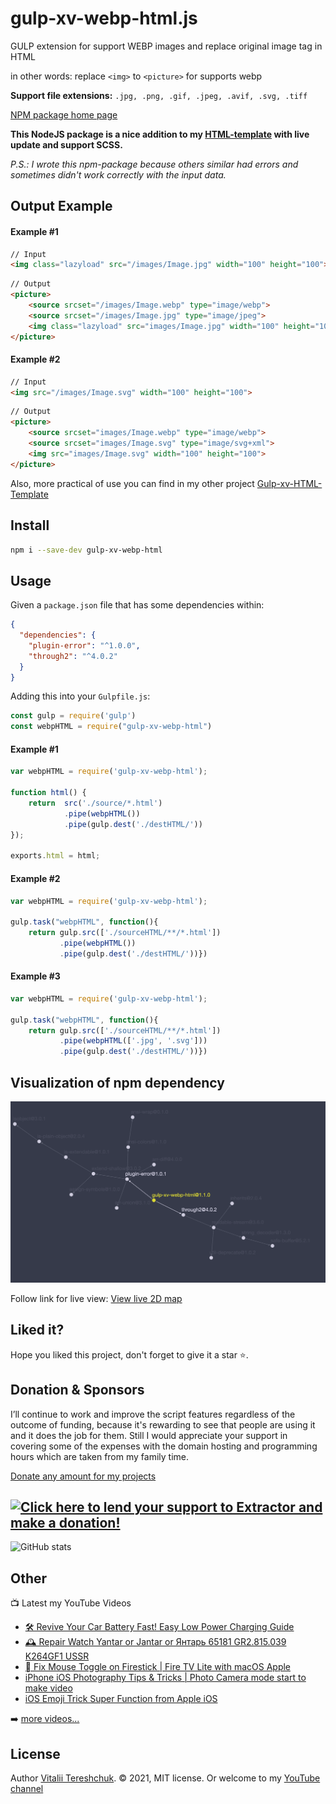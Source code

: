 # gulp-xv-webp-html.js
GULP extension for support WEBP images and replace original image tag in HTML

in other words: replace `<img>` to `<picture>` for supports webp

**Support file extensions:**  `.jpg, .png, .gif, .jpeg, .avif, .svg, .tiff`

[NPM package home page][npm]

**This NodeJS package is a nice addition to my [HTML-template](https://github.com/xvoland/gulp-xv-HTML-Template) with live update and support SCSS.**

*P.S.: I wrote this npm-package because others similar had errors and sometimes didn't work correctly with the input data.*

## Output Example

#### Example #1
```html
// Input
<img class="lazyload" src="/images/Image.jpg" width="100" height="100">
```

```html
// Output
<picture>
    <source srcset="/images/Image.webp" type="image/webp">
    <source srcset="/images/Image.jpg" type="image/jpeg">
    <img class="lazyload" src="images/Image.jpg" width="100" height="100">
</picture>
```

#### Example #2
```html
// Input
<img src="/images/Image.svg" width="100" height="100">
```

```html
// Output
<picture>
    <source srcset="images/Image.webp" type="image/webp">
    <source srcset="images/Image.svg" type="image/svg+xml">
    <img src="images/Image.svg" width="100" height="100">
</picture>
```



Also, more practical of use you can find in my other project [Gulp-xv-HTML-Template](https://github.com/xvoland/gulp-xv-HTML-Template)

## Install

```bash
npm i --save-dev gulp-xv-webp-html
```


## Usage

Given a `package.json` file that has some dependencies within:

```json
{
  "dependencies": {
    "plugin-error": "^1.0.0",
    "through2": "^4.0.2"
  }
}
```

Adding this into your `Gulpfile.js`:
```javascript
const gulp = require('gulp')
const webpHTML = require("gulp-xv-webp-html")
```

#### Example #1

```javascript
var webpHTML = require('gulp-xv-webp-html');

function html() {
    return  src('./source/*.html')
            .pipe(webpHTML())
            .pipe(gulp.dest('./destHTML/'))
});

exports.html = html;
```


#### Example #2
```javascript
var webpHTML = require('gulp-xv-webp-html');

gulp.task("webpHTML", function(){
    return gulp.src(['./sourceHTML/**/*.html'])
           .pipe(webpHTML())
           .pipe(gulp.dest('./destHTML/'))})
```

#### Example #3
```javascript
var webpHTML = require('gulp-xv-webp-html');

gulp.task("webpHTML", function(){
    return gulp.src(['./sourceHTML/**/*.html'])
           .pipe(webpHTML(['.jpg', '.svg']))
           .pipe(gulp.dest('./destHTML/'))})
```



## Visualization of npm dependency

![Default view](https://github.com/xvoland/gulp-xv-webp-html/raw/main/images/gulp-xv-webp-html.png)


Follow link for live view: [View live 2D map](https://npm.anvaka.com/#/view/2d/gulp-xv-webp-html)

## Liked it?
Hope you liked this project, don't forget to give it a star ⭐.

## Donation & Sponsors

I’ll continue to work and improve the script features regardless of the outcome of funding, because it's rewarding to see that people are using it and it does the job for them. Still I would appreciate your support in covering some of the expenses with the domain hosting and programming hours which are taken from my family time.

[Donate any amount for my projects][paypal]


<a href='https://www.paypal.com/cgi-bin/webscr?cmd=_s-xclick&hosted_button_id=9D4YBRWH8QURU'><img alt='Click here to lend your support to Extractor and make a donation!' src='https://www.paypalobjects.com/en_US/GB/i/btn/btn_donateCC_LG.gif' border='0' /></a>
---
![GitHub stats](https://github-readme-stats.vercel.app/api?username=xvoland&show_icons=true&theme=radical&hide_border=true)


## Other

📺 Latest my YouTube Videos
<!-- YOUTUBE:START -->
- [🛠 Revive Your Car Battery Fast! Easy Low Power Charging Guide](https://www.youtube.com/watch?v=kdUsKVQnB2I)
- [🕰 Repair Watch Yantar or Jantar or Янтарь 65181 GR2.815.039 K264GF1 USSR](https://www.youtube.com/watch?v=WlTLJ5uBP2k)
- [ Fix Mouse Toggle on Firestick | Fire TV Lite with macOS Apple](https://www.youtube.com/watch?v=xJIqc9dbN88)
- [iPhone iOS Photography Tips &amp; Tricks | Photo Camera mode start to make video](https://www.youtube.com/watch?v=Zrah47kr1x0)
- [iOS Emoji Trick Super Function from Apple iOS](https://www.youtube.com/watch?v=d1-FrBWoLxE)
<!-- YOUTUBE:END -->

➡️ [more videos...][youtube]

## License

Author [Vitalii Tereshchuk][home]. &copy; 2021, MIT license.
Or welcome to my [YouTube channel][youtube]

[home]: http://dotoca.net
[npm]: https://www.npmjs.com/package/gulp-xv-webp-html
[paypal]: https://paypal.me/xvoland
[youtube]: https://youtube.com/xvoland
[instagram]: https://www.instagram.com/xvoland/
[hosting]: https://goo.gl/3KpxQI
[opencollective]: https://opencollective.com/extract/backers/0/website